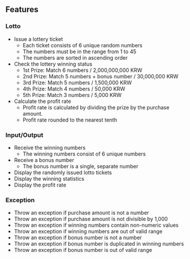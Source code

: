 ## Features
### Lotto
- Issue a lottery ticket
  - Each ticket consists of 6 unique random numbers
  - The numbers must be in the range from 1 to 45
  - The numbers are sorted in ascending order
- Check the lottery winning status
  - 1st Prize: Match 6 numbers / 2,000,000,000 KRW
  - 2nd Prize: Match 5 numbers + bonus number / 30,000,000 KRW
  - 3rd Prize: Match 5 numbers / 1,500,000 KRW
  - 4th Prize: Match 4 numbers / 50,000 KRW
  - 5th Prize: Match 3 numbers / 5,000 KRW
- Calculate the profit rate
  - Profit rate is calculated by dividing the prize by the purchase amount.
  - Profit rate rounded to the nearest tenth

### Input/Output
- Receive the winning numbers
  - The winning numbers consist of 6 unique numbers
- Receive a bonus number
  - The bonus number is a single, separate number
- Display the randomly issued lotto tickets
- Display the winning statistics
- Display the profit rate

### Exception
- Throw an exception if purchase amount is not a number
- Throw an exception if purchase amount is not divisible by 1,000
- Throw an exception if winning numbers contain non-numeric values
- Throw an exception if winning numbers are out of valid range
- Throw an exception if bonus number is not a number
- Throw an exception if bonus number is duplicated in winning numbers
- Throw an exception if bonus number is out of valid range